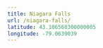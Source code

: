 ```yaml
---
title: Niagara Falls
url: /niagara-falls/
latitude: 43.106560300000005
longitude: -79.0639039
---
```

